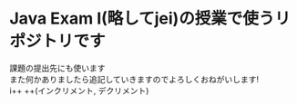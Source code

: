 # Java Exam I(略してjei)の授業で使うリポジトリです
課題の提出先にも使います  
また何かありましたら追記していきますのでよろしくおねがいします!  
i++ ++(インクリメント, デクリメント)
